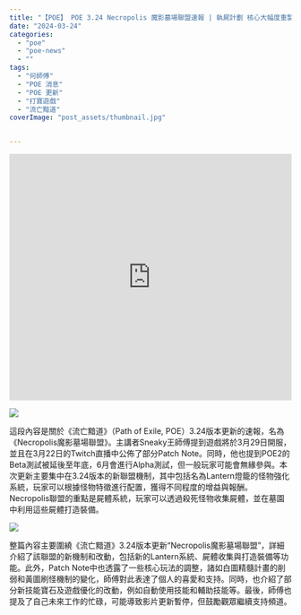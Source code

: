 ```yaml
---
title: "【POE】 POE 3.24 Necropolis 魔影墓場聯盟速報 | 執屍計劃 核心大幅度重製 甲蟲 六分儀 大師 輿圖重造合併 | 淺談業界打寶遊戲選擇 | 流亡黯道 Path of Exile"
date: "2024-03-24"
categories:
  - "poe"
  - "poe-news"
  - ""
tags:
  - "何師傅"
  - "POE 消息"
  - "POE 更新"
  - "打寶遊戲"
  - "流亡黯道"
coverImage: "post_assets/thumbnail.jpg"


---
```


<!-- Embed -->

<iframe width="100%" height="440" src="https://www.youtube.com/embed/aGCNVsGErOw" 
  title="YouTube video player" frameborder="0" allow="accelerometer; autoplay;
  clipboard-write; encrypted-media; gyroscope; picture-in-picture; web-share"
  referrerpolicy="strict-origin-when-cross-origin" allowfullscreen></iframe>


<!-- Context -->

![](post_assets/434130769_820599703435217_4105989880490627774_n.jpg)

這段內容是關於《流亡黯道》（Path of Exile, POE）3.24版本更新的速報，名為《Necropolis魔影墓場聯盟》。主講者Sneaky王師傅提到遊戲將於3月29日開服，並且在3月22日的Twitch直播中公佈了部分Patch Note。同時，他也提到POE2的Beta測試被延後至年底，6月會進行Alpha測試，但一般玩家可能會無緣參與。本次更新主要集中在3.24版本的新聯盟機制，其中包括名為Lantern燈籠的怪物強化系統，玩家可以根據怪物特徵進行配置，獲得不同程度的增益與報酬。 Necropolis聯盟的重點是屍體系統，玩家可以透過殺死怪物收集屍體，並在墓園中利用這些屍體打造裝備。

![](post_assets/1.PNG)

整篇內容主要圍繞《流亡黯道》3.24版本更新“Necropolis魔影墓場聯盟”，詳細介紹了該聯盟的新機制和改動，包括新的Lantern系統、屍體收集與打造裝備等功能。此外，Patch Note中也透露了一些核心玩法的調整，諸如白圖精髓計畫的削弱和黃圖刷怪機制的變化，師傅對此表達了個人的喜愛和支持。同時，也介紹了部分新技能寶石及遊戲優化的改動，例如自動使用技能和輔助技能等。最後，師傅也提及了自己未來工作的忙碌，可能導致影片更新暫停，但鼓勵觀眾繼續支持頻道。


